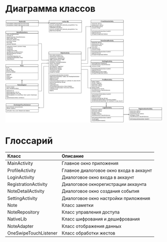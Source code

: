 # Диаграмма классов  

![Диаграмма классов](https://github.com/ElenaLeibuk/Personal-Notes/blob/master/image/ClassDiagram.png) 

# Глоссарий

| Класс | Описание |
|:---|:---|
| MainActivity | Главное окно приложения |
| ProfileActivity | Главное диалоговое окно входа в аккаунт |
| LoginActivity | Диалоговое окно входа в аккаунт |
| RegistrationActivity | Диалоговое окнорегистрации аккаунта |
| NoteDetailActivity | Диалоговое окно создания события |
| SettingActivity | Диалоговое окно настройки приложения |
| Note | Класс заметки |
| NoteRepository | Класс управления доступа |
| NativeLib | Класс шифрования и дешифрования |
| NoteAdapter | Класс отображения данных |
| OneSwipeTouchListener | Класс обработки жестов |